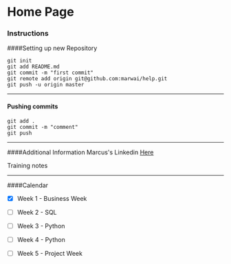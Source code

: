 #   Home Page 
### Instructions

####Setting up new Repository 
```
git init
git add README.md
git commit -m "first commit"
git remote add origin git@github.com:marwai/help.git
git push -u origin master
```
___
#### Pushing commits

```
git add .
git commit -m "comment"
git push
```
___
####Additional Information
Marcus's Linkedin [Here](https://www.linkedin.com/in/man-wai-tse-96mt/)

[](#DevOps)
Training notes

___

####Calendar 
- [x] Week 1 - Business Week
- [ ] Week 2 - SQL
- [ ] Week 3 - Python  
- [ ] Week 4 - Python 
- [ ] Week 5 - Project Week

